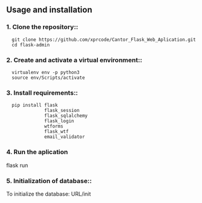 ## Usage and installation

### 1. Clone the repository::

      git clone https://github.com/xprcode/Cantor_Flask_Web_Aplication.git
      cd flask-admin

### 2. Create and activate a virtual environment::

      virtualenv env -p python3
      source env/Scripts/activate

### 3. Install requirements::

      pip install flask
                  flask_session
                  flask_sqlalchemy
                  flask_login
                  wtforms
                  flask_wtf
                  email_validator

### 4. Run the aplication

   flask run

   

### 5. Initialization of database::

   To initialize the database:
   URL/init
   

